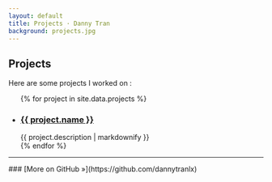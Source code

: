 ```yaml
---
layout: default
title: Projects · Danny Tran
background: projects.jpg
---
```


## Projects

Here are some projects I worked on :

<ul class="projects">
  {% for project in site.data.projects %}
  <li>
    <h3><a href="{{ project.url }}">{{ project.name }}</a></h3>
    {{ project.description | markdownify }}
  </li>
  {% endfor %}
</ul>

<hr>
### [More on GitHub »](https://github.com/dannytranlx)
